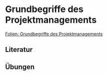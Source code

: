 # Grundbegriffe des Projektmanagements

[Folien: Grundbegriffe des Projektmanagements](https://docs.google.com/presentation/d/1VglOInWUf_CSVhIOssNqZUi2Y0hBt5q9I_ccNKdrtmY/edit?usp=sharing)

## Literatur

## Übungen

